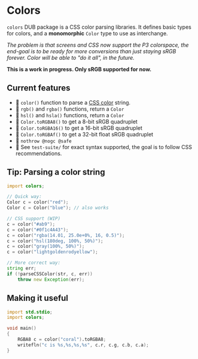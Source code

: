 # Colors

`colors` DUB package is a CSS color parsing libraries.
It defines basic types for colors, and a **monomorphic** `Color` type to 
use as interchange.

_The problem is that screens and CSS now support the P3 colorspace, the 
end-goal is to be ready for more conversions than just staying sRGB forever. Color will be able to "do it all", in the future._

**This is a work in progress. Only sRGB supported for now.**


## Current features
- 🎨 `color()` function to parse a [CSS color](https://www.w3schools.com/cssref/css_colors_legal.php) string.
- 🎨 `rgb()` and `rgba()` functions, return a `Color`
- 🎨 `hsl()` and `hsla()` functions, return a `Color`
- 🎨 `Color.toRGBA8()` to get a 8-bit sRGB quadruplet
- 🎨 `Color.toRGBA16()` to get a 16-bit sRGB quadruplet
- 🎨 `Color.toRGBAf()` to get a 32-bit float sRGB quadruplet
- 🎨 `nothrow @nogc @safe`
- 🎨 See `test-suite/` for exact syntax supported, the goal is to follow 
  CSS recommendations.

## Tip: Parsing a color string

```d
import colors;

// Quick way:
Color c = color("red");
Color c = Color("blue"); // also works

// CSS support (WIP)
c = color("#ab9");
c = color("#0f1c4A43");
c = color("rgba(14.01, 25.0e+0%, 16, 0.5)");
c = color("hsl(180deg, 100%, 50%)");
c = color("gray(100%, 50%)");
c = color("lightgoldenrodyellow");

// More correct way:
string err;
if (!parseCSSColor(str, c, err)) 
    throw new Exception(err);
```

## Making it useful

```d
import std.stdio;
import colors;

void main()
{
    RGBA8 c = color("coral").toRGBA8;
    writefln("c is %s,%s,%s,%s", c.r, c.g, c.b, c.a);
}
```
